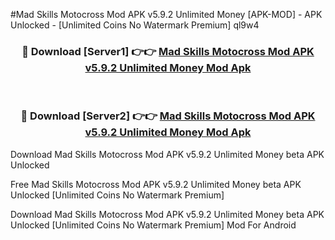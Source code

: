 #Mad Skills Motocross Mod APK v5.9.2 Unlimited Money [APK-MOD] - APK Unlocked - [Unlimited Coins No Watermark Premium] ql9w4



<div align="center">

<h3>🔴 Download [Server1] 👉👉 <a href="https://momento.my/?title=Mad_Skills_Motocross_Mod_APK_v5.9.2_Unlimited_Money">Mad Skills Motocross Mod APK v5.9.2 Unlimited Money Mod Apk</a></h3><br>

<h3>🔴 Download [Server2] 👉👉 <a href="https://momento.my/?title=Mad_Skills_Motocross_Mod_APK_v5.9.2_Unlimited_Money">Mad Skills Motocross Mod APK v5.9.2 Unlimited Money Mod Apk</a></h3>
</div>



Download Mad Skills Motocross Mod APK v5.9.2 Unlimited Money beta APK Unlocked

Free Mad Skills Motocross Mod APK v5.9.2 Unlimited Money beta APK Unlocked [Unlimited Coins No Watermark Premium]

Download Mad Skills Motocross Mod APK v5.9.2 Unlimited Money beta APK Unlocked [Unlimited Coins No Watermark Premium] Mod For Android

